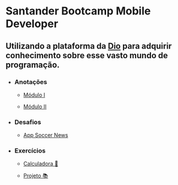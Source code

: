 #  Santander Bootcamp Mobile Developer

## Utilizando a plataforma da [Dio](https://www.dio.me/) para adquirir conhecimento sobre esse vasto mundo de programação.


- ### Anotações
    - [Módulo I](./modulo_1)

    - [Módulo II](./modulo_2)

- ### Desafios

    - [App Soccer News](https://github.com/thaisperlho/Soccer-News)


- ### Exercícios
    - [Calculadora 🧮 ](./modulo_2/cursos/calculadora.kt)

    - [Projeto 📚 ](https://github.com/thaisperlho/digitalinnovaton-project)
